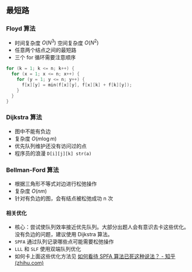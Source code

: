 ## 最短路

### Floyd 算法

- 时间复杂度 $O(N^3)$ 空间复杂度  $O(N^2)$
- 任意两个结点之间的最短路
- 三个 for 循环需要注意顺序

```cpp
for (k = 1; k <= n; k++) {
  for (x = 1; x <= n; x++) {
    for (y = 1; y <= n; y++) {
      f[x][y] = min(f[x][y], f[x][k] + f[k][y]);
    }
  }
}
```

### Dijkstra 算法

- 图中不能有负边
- 复杂度 $O(m \log m)$
- 优先队列维护还没有访问过的点
- 程序员的浪漫 `D[i][j][k] str(a)`

### Bellman-Ford 算法
	
- 根据三角形不等式对边进行松弛操作
- 复杂度 $O(nm)$
- 针对有负边的图，会有结点被松弛成功 n 次

####  相关优化

- 核心：尝试使队列效率接近优先队列。大部分出题人会有意识去卡这些优化。没有负边的问题，建议使用 Dijkstra 算法。
- `SPFA` 通过队列记录哪些点可能需要松弛操作
- `LLL` 和 `SLF` 使用双端队列优化
- 如何卡上面这些优化方法见 [如何看待 SPFA 算法已死这种说法？ - 知乎 (zhihu.com)](https://www.zhihu.com/question/292283275/answer/484871888)